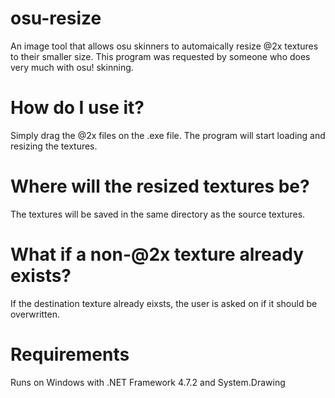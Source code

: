 # osu-resize
An image tool that allows osu skinners to automaically resize @2x textures to their smaller size.
This program was requested by someone who does very much with osu! skinning.

# How do I use it?

Simply drag the @2x files on the .exe file. The program will start loading and resizing the textures.

# Where will the resized textures be?

The textures will be saved in the same directory as the source textures. 

# What if a non-@2x texture already exists?

If the destination texture already eixsts, the user is asked on if it should be overwritten.

# Requirements

Runs on Windows with .NET Framework 4.7.2 and System.Drawing
